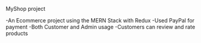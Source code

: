 MyShop project

-An Ecommerce project using the MERN Stack with Redux
-Used PayPal for payment
-Both Customer and Admin usage
-Customers can review and rate products